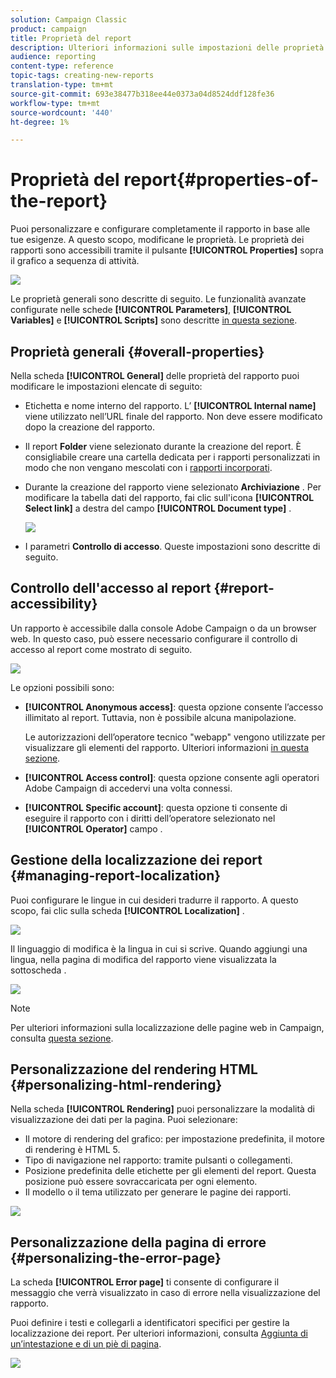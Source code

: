 ```yaml
---
solution: Campaign Classic
product: campaign
title: Proprietà del report
description: Ulteriori informazioni sulle impostazioni delle proprietà del report
audience: reporting
content-type: reference
topic-tags: creating-new-reports
translation-type: tm+mt
source-git-commit: 693e38477b318ee44e0373a04d8524ddf128fe36
workflow-type: tm+mt
source-wordcount: '440'
ht-degree: 1%

---
```



# Proprietà del report{#properties-of-the-report}

Puoi personalizzare e configurare completamente il rapporto in base alle tue esigenze. A questo scopo, modificane le proprietà. Le proprietà dei rapporti sono accessibili tramite il pulsante **[!UICONTROL Properties]** sopra il grafico a sequenza di attività.

![](assets/s_ncs_advuser_report_properties_01.png)

Le proprietà generali sono descritte di seguito. Le funzionalità avanzate configurate nelle schede **[!UICONTROL Parameters]**, **[!UICONTROL Variables]** e **[!UICONTROL Scripts]** sono descritte [in questa sezione](../../reporting/using/advanced-functionalities.md).

## Proprietà generali {#overall-properties}

Nella scheda **[!UICONTROL General]** delle proprietà del rapporto puoi modificare le impostazioni elencate di seguito:

* Etichetta e nome interno del rapporto. L’ **[!UICONTROL Internal name]** viene utilizzato nell’URL finale del rapporto. Non deve essere modificato dopo la creazione del rapporto.

* Il report **Folder** viene selezionato durante la creazione del report. È consigliabile creare una cartella dedicata per i rapporti personalizzati in modo che non vengano mescolati con i [rapporti incorporati](../../reporting/using/about-campaign-built-in-reports.md).

* Durante la creazione del rapporto viene selezionato **Archiviazione** . Per modificare la tabella dati del rapporto, fai clic sull&#39;icona **[!UICONTROL Select link]** a destra del campo **[!UICONTROL Document type]** .

   ![](assets/s_ncs_advuser_report_properties_02.png)

* I parametri **Controllo di accesso**. Queste impostazioni sono descritte di seguito.

## Controllo dell&#39;accesso al report {#report-accessibility}

Un rapporto è accessibile dalla console Adobe Campaign o da un browser web. In questo caso, può essere necessario configurare il controllo di accesso al report come mostrato di seguito.

![](assets/s_ncs_advuser_report_properties_02b.png)

Le opzioni possibili sono:

* **[!UICONTROL Anonymous access]**: questa opzione consente l’accesso illimitato al report. Tuttavia, non è possibile alcuna manipolazione.

   Le autorizzazioni dell’operatore tecnico &quot;webapp&quot; vengono utilizzate per visualizzare gli elementi del rapporto. Ulteriori informazioni [in questa sezione](../../platform/using/access-management-operators.md).

* **[!UICONTROL Access control]**: questa opzione consente agli operatori Adobe Campaign di accedervi una volta connessi.
* **[!UICONTROL Specific account]**: questa opzione ti consente di eseguire il rapporto con i diritti dell’operatore selezionato nel  **[!UICONTROL Operator]** campo .

## Gestione della localizzazione dei report {#managing-report-localization}

Puoi configurare le lingue in cui desideri tradurre il rapporto. A questo scopo, fai clic sulla scheda **[!UICONTROL Localization]** .

![](assets/s_ncs_advuser_report_properties_06.png)

Il linguaggio di modifica è la lingua in cui si scrive. Quando aggiungi una lingua, nella pagina di modifica del rapporto viene visualizzata la sottoscheda .

![](assets/s_ncs_advuser_report_properties_05a.png)

>[!NOTE]
>
>Per ulteriori informazioni sulla localizzazione delle pagine web in Campaign, consulta [questa sezione](../../web/using/translating-a-web-form.md).

## Personalizzazione del rendering HTML {#personalizing-html-rendering}

Nella scheda **[!UICONTROL Rendering]** puoi personalizzare la modalità di visualizzazione dei dati per la pagina. Puoi selezionare:

* Il motore di rendering del grafico: per impostazione predefinita, il motore di rendering è HTML 5.
* Tipo di navigazione nel rapporto: tramite pulsanti o collegamenti.
* Posizione predefinita delle etichette per gli elementi del report. Questa posizione può essere sovraccaricata per ogni elemento.
* Il modello o il tema utilizzato per generare le pagine dei rapporti.

![](assets/s_ncs_advuser_report_properties_08.png)

## Personalizzazione della pagina di errore {#personalizing-the-error-page}

La scheda **[!UICONTROL Error page]** ti consente di configurare il messaggio che verrà visualizzato in caso di errore nella visualizzazione del rapporto.

Puoi definire i testi e collegarli a identificatori specifici per gestire la localizzazione dei report. Per ulteriori informazioni, consulta [Aggiunta di un’intestazione e di un piè di pagina](../../reporting/using/element-layout.md#adding-a-header-and-a-footer).

![](assets/s_ncs_advuser_report_properties_11.png)
